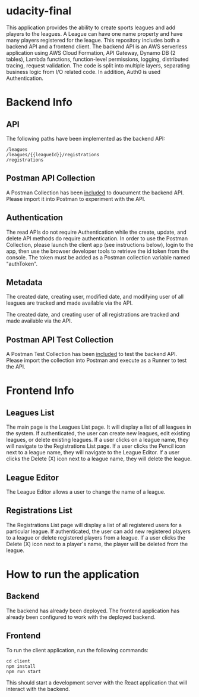 # udacity-final

This application provides the ability to create sports leagues and add players to the leagues.  A League can have one name property and have many players registered for the league.  This repository includes both a backend API and a frontend client.  The backend API is an AWS serverless application using AWS Cloud Formation, API Gateway, Dynamo DB (2 tables), Lambda functions, function-level permissions, logging, distributed tracing, request validation.  The code is split into multiple layers, separating business logic from I/O related code.  In addition, Auth0 is used Authentication.  

# Backend Info

## API

The following paths have been implemented as the backend API:

```
/leagues
/leagues/{{leagueId}}/registrations
/registrations
```

## Postman API Collection

A Postman Collection has been [included](https://github.com/herniated/udacity-final/blob/master/backend/udacity-sls-final-api.postman_collection.json) to doucument the backend API.  Please import it into Postman to experiment with the API.

## Authentication

The read APIs do not require Authentication while the create, update, and delete API methods do require authentication.  In order to use the Postman Collection, please launch the client app (see instructions below), login to the app, then use the browser developer tools to retrieve the id token from the console.  The token must be added as a Postman collection variable named "authToken".

## Metadata

The created date, creating user, modified date, and modifying user of all leagues are tracked and made available via the API.

The created date, and creating user of all registrations are tracked and made available via the API.

## Postman API Test Collection

A Postman Test Collection has been [included](https://github.com/herniated/udacity-final/blob/master/backend/udacity-sls-final-api-tests.postman_collection.json) to test the backend API.  Please import the collection into Postman and execute as a Runner to test the API.

# Frontend Info

## Leagues List

The main page is the Leagues List page.  It will display a list of all leagues in the system.  If authenticated, the user can create new leagues, edit existing leagues, or delete existing leagues.  If a user clicks on a league name, they will navigate to the Registrations List page.  If a user clicks the Pencil icon next to a league name, they will navigate to the League Editor.  If a user clicks the Delete (X) icon next to a league name, they will delete the league.

## League Editor

The League Editor allows a user to change the name of a league.

## Registrations List

The Registrations List page will display a list of all registered users for a particular league.  If authenticated, the user can add new registered players to a league or delete registered players from a league.  If a user clicks the Delete (X) icon next to a player's name, the player will be deleted from the league.

# How to run the application

## Backend

The backend has already been deployed.  The frontend application has already been configured to work with the deployed backend.

## Frontend

To run the client application, run the following commands:

```
cd client
npm install
npm run start
```

This should start a development server with the React application that will interact with the backend.
